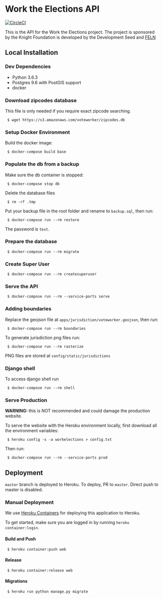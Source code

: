 # Work the Elections API

[![CircleCI](https://circleci.com/gh/developmentseed/api.work.vote.svg?style=svg)](https://circleci.com/gh/developmentseed/api.work.vote)

This is the API for the Work the Elections project. The project is sponsored by the Knight Foundation is developed by the Development Seed and [FELN](http://fairelectionsnetwork.com/)

## Local Installation

### Dev Dependencies

- Python 3.6.3 
- Postgres 9.6 with PostGIS support
- docker

### Download zipcodes database

This file is only needed if you require exact zipcode searching.

     $ wget https://s3.amazonaws.com/voteworker/zipcodes.db

### Setup Docker Environment

Build the docker image:

     $ docker-compose build base

### Populate the db from a backup

Make sure the db container is stopped:

     $ docker-compose stop db
    
Delete the database files

     $ rm -rf .tmp

Put your backup file in the root folder and rename to `backup.sql`, then run:

     $ docker-compose run --rm restore

The password is `test`.

### Prepare the database

     $ docker-compose run --rm migrate

### Create Super User

     $ docker-compose run --rm createsuperuser

### Serve the API

     $ docker-compose run --rm --service-ports serve

### Adding boundaries

Replace the geojson file at `apps/jurisdiction/voteworker.geojson`, then run:

     $ docker-compose run --rm boundaries

To generate jurisdiction png files run:

     $ docker-compose run --rm rasterize

PNG files are stored at `config/static/jurisdictions`

### Django shell

To access django shell run

     $ docker-compose run --rm shell

### Serve Production

**WARNING:** this is NOT recommended and could damage the production website.

To serve the website with the Heroku environment locally, first download all the environment variables:

     $ heroku config -s -a workelections > config.txt

Then run:

     $ docker-compose run --rm --service-ports prod

## Deployment

`master` branch is deployed to Heroku. To deploy, PR to `master`. Direct push to master is disabled.

### Manual Deployment

We use [Heroku Containers](https://blog.heroku.com/container-registry-and-runtime) for deploying this application to Heroku.

To get started, make sure you are logged in by running `heroku container:login`.

#### Build and Push

     $ heroku container:push web

#### Release

     $ heroku container:release web

#### Migrations

     $ heroku run python manage.py migrate
